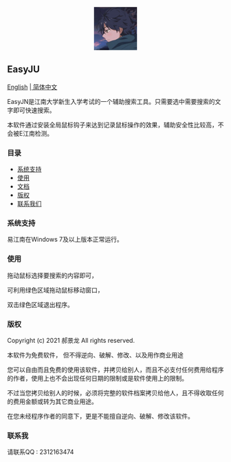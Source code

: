 <div align=center>
<img src="/image/logo.jpg"/ width="100">
</div>

## EasyJU

[English](/README.md) |[ 简体中文](/README.md)

EasyJN是江南大学新生入学考试的一个辅助搜索工具。只需要选中需要搜索的文字即可快速搜索。

本软件通过安装全局鼠标钩子来达到记录鼠标操作的效果，辅助安全性比较高，不会被E江南检测。


### 目录

  - [系统支持](#系统支持)
  - [使用](#使用)
  - [文档](#文档)
  - [版权](#版权)
  - [联系我们](#联系我们)


### 系统支持

易江南在Windows 7及以上版本正常运行。


### 使用

拖动鼠标选择要搜索的内容即可，

可利用绿色区域拖动鼠标移动窗口，

双击绿色区域退出程序。


### 版权

Copyright (c) 2021 郝景龙 All rights reserved.

本软件为免费软件， 但不得逆向、破解、修改、以及用作商业用途

您可以自由而且免费的使用该软件，并拷贝给别人，而且不必支付任何费用给程序的作者，使用上也不会出现任何日期的限制或是软件使用上的限制。

不过当您拷贝给别人的时候，必须将完整的软件档案拷贝给他人，且不得收取任何的费用金额或转为其它商业用途。

在您未经程序作者的同意下，更是不能擅自逆向、破解、修改该软件。

### 联系我

请联系QQ : 2312163474

